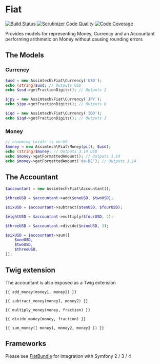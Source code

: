 # Fiat

[![Build Status](https://travis-ci.org/assimtech/fiat.svg?branch=master)](https://travis-ci.org/assimtech/fiat)
[![Scrutinizer Code Quality](https://scrutinizer-ci.com/g/assimtech/fiat/badges/quality-score.png?b=master)](https://scrutinizer-ci.com/g/assimtech/fiat/?branch=master)
[![Code Coverage](https://scrutinizer-ci.com/g/assimtech/fiat/badges/coverage.png?b=master)](https://scrutinizer-ci.com/g/assimtech/fiat/?branch=master)

Provides models for representing Money, Currency and an Accountant performing arithmetic on Money without causing rounding errors



## The Models

### Currency

```php
$usd = new Assimtech\Fiat\Currency('USD');
echo (string)$usd; // Outputs USD
echo $usd->getFractionDigits(); // Outputs 2

$jpy = new Assimtech\Fiat\Currency('JPY');
echo $jpy->getFractionDigits(); // Outputs 0

$iqd = new Assimtech\Fiat\Currency('IQD');
echo $iqd->getFractionDigits(); // Outputs 3
```


### Money

```php
// assuming Locale is en-US
$money = new Assimtech\Fiat\Money(pi(), $usd);
echo (string)$money; // Outputs 3.14 USD
echo $money->getFormattedAmount(); // Outputs 3.14
echo $money->getFormattedAmount('de-DE'); // Outputs 3,14
```


## The Accountant

```php
$accountant = new Assimtech\Fiat\Accountant();

$threeUSD = $accountant->add($oneUSD, $twoUSD);

$sixUSD = $accountant->subtract($tenUSD, $fourUSD);

$eightUSD = $accountant->multiply($fourUSD, 2);

$threeUSD = $accountant->divide($nineUSD, 3);

$sixUSD = $accountant->sum([
    $oneUSD,
    $twoUSD,
    $threeUSD,
]);
```


## Twig extension

The accountant is also exposed as a Twig extension

```twig
{{ add_money(money1, money2) }}

{{ subtract_money(money1, money2) }}

{{ multiply_money(money, fraction) }}

{{ divide_money(money, fraction) }}

{{ sum_money([ money1, money2, money3 ]) }}
```


## Frameworks

Please see [FiatBundle](https://github.com/assimtech/fiat-bundle) for integration with Symfony 2 / 3 / 4
